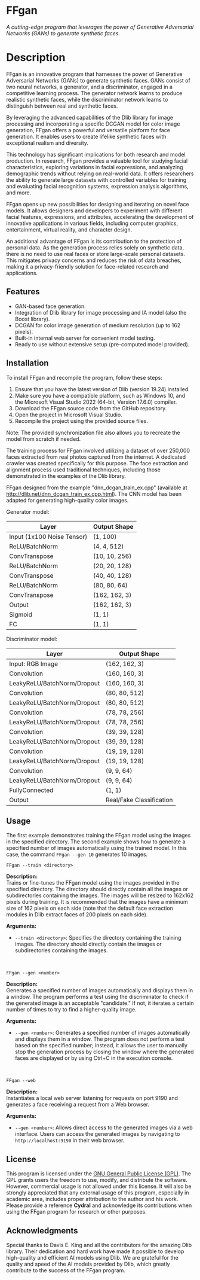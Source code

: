 # FFgan
<i>A cutting-edge program that leverages the power of Generative Adversarial Networks (GANs) to generate synthetic faces.</i>

<h1>Description</h1>
<p>FFgan is an innovative program that harnesses the power of Generative Adversarial Networks (GANs) to generate synthetic faces. GANs consist of two neural networks, a generator, and a discriminator, engaged in a competitive learning process. The generator network learns to produce realistic synthetic faces, while the discriminator network learns to distinguish between real and synthetic faces.</p>

<p>By leveraging the advanced capabilities of the Dlib library for image processing and incorporating a specific DCGAN model for color image generation, FFgan offers a powerful and versatile platform for face generation. It enables users to create lifelike synthetic faces with exceptional realism and diversity.</p>

<p>This technology has significant implications for both research and model production. In research, FFgan provides a valuable tool for studying facial characteristics, exploring variations in facial expressions, and analyzing demographic trends without relying on real-world data. It offers researchers the ability to generate large datasets with controlled variables for training and evaluating facial recognition systems, expression analysis algorithms, and more.</p>

<p>FFgan opens up new possibilities for designing and iterating on novel face models. It allows designers and developers to experiment with different facial features, expressions, and attributes, accelerating the development of innovative applications in various fields, including computer graphics, entertainment, virtual reality, and character design.</p>

<p>An additional advantage of FFgan is its contribution to the protection of personal data. As the generation process relies solely on synthetic data, there is no need to use real faces or store large-scale personal datasets. This mitigates privacy concerns and reduces the risk of data breaches, making it a privacy-friendly solution for face-related research and applications.</p>

<h2>Features</h2>
<ul>
  <li>GAN-based face generation.</li>
  <li>Integration of Dlib library for image processing and IA model (also the Boost library).</li>
  <li>DCGAN for color image generation of medium resolution (up to 162 pixels).</li>
  <li>Built-in internal web server for convenient model testing.</li>
  <li>Ready to use without extensive setup (pre-computed model provided).</li>
</ul>

<h2>Installation</h2>
<p>To install FFgan and recompile the program, follow these steps:</p>
<ol>
  <li>Ensure that you have the latest version of Dlib (version 19.24) installed.</li>
  <li>Make sure you have a compatible platform, such as Windows 10, and the Microsoft Visual Studio 2022 (64-bit, Version 17.6.0) compiler.</li>
  <li>Download the FFgan source code from the GitHub repository.</li>
  <li>Open the project in Microsoft Visual Studio.</li>
  <li>Recompile the project using the provided source files.</li>
</ol>
<p>Note: The provided synchronization file also allows you to recreate the model from scratch if needed.</p>

<p>The training process for FFgan involved utilizing a dataset of over 250,000 faces extracted from real photos captured from the internet. A dedicated crawler was created specifically for this purpose. The face extraction and alignment process used traditional techniques, including those demonstrated in the examples of the Dlib library.</p>

<p>FFgan designed from the example "dnn_dcgan_train_ex.cpp" (available at <a href="http://dlib.net/dnn_dcgan_train_ex.cpp.html">http://dlib.net/dnn_dcgan_train_ex.cpp.html</a>). The CNN model has been adapted for generating high-quality color images.</p>

<p>Generator model:</p>
<table>
  <thead>
    <tr>
      <th>Layer</th>
      <th>Output Shape</th>
    </tr>
  </thead>
  <tbody>
    <tr>
      <td>Input (1x100 Noise Tensor)</td>
      <td>(1, 100)</td>
    </tr>
    <tr>
      <td>ReLU/BatchNorm</td>
      <td>(4, 4, 512)</td>
    </tr>
    <tr>
      <td>ConvTranspose</td>
      <td>(10, 10, 256)</td>
    </tr>
    <tr>
      <td>ReLU/BatchNorm</td>
      <td>(20, 20, 128)</td>
    </tr>
    <tr>
      <td>ConvTranspose</td>
      <td>(40, 40, 128)</td>
    </tr>
    <tr>
      <td>ReLU/BatchNorm</td>
      <td>(80, 80, 64)</td>
    </tr>
    <tr>
      <td>ConvTranspose</td>
      <td>(162, 162, 3)</td>
    </tr>
    <tr>
      <td>Output</td>
      <td>(162, 162, 3)</td>
    </tr>    
    <tr>
      <td>Sigmoid</td>
      <td>(1, 1)</td>
    </tr>
    <tr>
      <td>FC</td>
      <td>(1, 1)</td>
    </tr>    
  </tbody>    
</table>

<p>Discriminator model:</p>
<table>
  <thead>
    <tr>
      <th>Layer</th>
      <th>Output Shape</th>
    </tr>
  </thead>
  <tbody>
    <tr>
      <td>Input: RGB Image</td>
      <td>(162, 162, 3)</td>
    </tr>
    <tr>
      <td>Convolution</td>
      <td>(160, 160, 3)</td>
    </tr>
    <tr>
      <td>LeakyReLU/BatchNorm/Dropout</td>
      <td>(160, 160, 3)</td>
    </tr>
    <tr>
      <td>Convolution</td>
      <td>(80, 80, 512)</td>
    </tr>
    <tr>
      <td>LeakyReLU/BatchNorm/Dropout</td>
      <td>(80, 80, 512)</td>
    </tr>
    <tr>
      <td>Convolution</td>
      <td>(78, 78, 256)</td>
    </tr>
    <tr>
      <td>LeakyReLU/BatchNorm/Dropout</td>
      <td>(78, 78, 256)</td>
    </tr>
    <tr>
      <td>Convolution</td>
      <td>(39, 39, 128)</td>
    </tr>
    <tr>
      <td>LeakyReLU/BatchNorm/Dropout</td>
      <td>(39, 39, 128)</td>
    </tr>
    <tr>
      <td>Convolution</td>
      <td>(19, 19, 128)</td>
    </tr>
    <tr>
      <td>LeakyReLU/BatchNorm/Dropout</td>
      <td>(19, 19, 128)</td>
    </tr>
    <tr>
      <td>Convolution</td>
      <td>(9, 9, 64)</td>
    </tr>
    <tr>
      <td>LeakyReLU/BatchNorm/Dropout</td>
      <td>(9, 9, 64)</td>
    </tr>
    <tr>
      <td>FullyConnected</td>
      <td>(1, 1)</td>
    </tr>
    <tr>
      <td>Output</td>
      <td>Real/Fake Classification</td>
    </tr>
  </tbody>
</table>

<h2>Usage</h2>
<p>
  The first example demonstrates training the FFgan model using the images in the specified directory. The second example shows how to generate a specified number of images automatically using the trained model. In this case, the command <code>FFgan --gen 10</code> generates 10 images.
</p>

<p>
  <code>FFgan --train &lt;directory&gt;</code>
</p>
<p>
  <strong>Description:</strong>
  <br>
  Trains or fine-tunes the FFgan model using the images provided in the specified directory. The directory should directly contain all the images or subdirectories containing the images. The images will be resized to 162x162 pixels during training. It is recommended that the images have a minimum size of 162 pixels on each side (note that the default face extraction modules in Dlib extract faces of 200 pixels on each side).
</p>
<p>
  <strong>Arguments:</strong>
</p>
<ul>
  <li><code>--train &lt;directory&gt;</code>: Specifies the directory containing the training images. The directory should directly contain the images or subdirectories containing the images.</li>
</ul>

<br><p>
  <code>FFgan --gen &lt;number&gt;</code>
</p>
<p>
  <strong>Description:</strong>
  <br>
  Generates a specified number of images automatically and displays them in a window. The program performs a test using the discriminator to check if the generated image is an acceptable "candidate." If not, it iterates a certain number of times to try to find a higher-quality image.
</p>
<p>
  <strong>Arguments:</strong>
</p>
<ul>
  <li><code>--gen &lt;number&gt;</code>: Generates a specified number of images automatically and displays them in a window. The program does not perform a test based on the specified number; instead, it allows the user to manually stop the generation process by closing the window where the generated faces are displayed or by using Ctrl+C in the execution console.</li>
</ul>

<br><p>
  <code>FFgan --web</code>
</p>
<p>
  <strong>Description:</strong>
  <br>
  Instantiates a local web server listening for requests on port 9190 and generates a face receiving a request from a Web browser.
</p>
<p>
  <strong>Arguments:</strong>
</p>
<ul>
  <li><code>--gen &lt;number&gt;</code>: Allows direct access to the generated images via a web interface. Users can access the generated images by navigating to <code>http://localhost:9190</code> in their web browser.</li>
</ul>

<h2>License</h2>
<p>
  This program is licensed under the <a href="https://github.com/Cydral/FFgan/blob/main/LICENSE">GNU General Public License (GPL)</a>. The GPL grants users the freedom to use, modify, and distribute the software. However, commercial usage is not allowed under this license. It will also be strongly appreciated that any external usage of this program, especially in academic area, includes proper attribution to the author and his work. Please provide a reference <b>Cydral</b> and acknowledge its contributions when using the FFgan program for research or other purposes.
</p>

<h2>Acknowledgments</h2>
<p>
  Special thanks to Davis E. King and all the contributors for the amazing Dlib library. Their dedication and hard work have made it possible to develop high-quality and efficient AI models using Dlib. We are grateful for the quality and speed of the AI models provided by Dlib, which greatly contribute to the success of the FFgan program.
</p>

